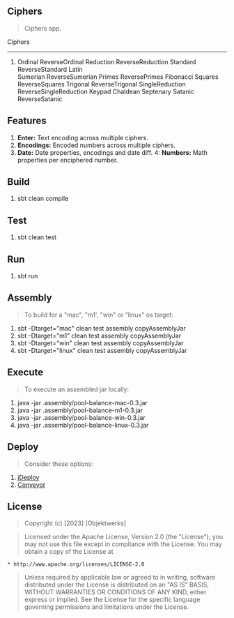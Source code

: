 Ciphers
-------
>Ciphers app.

Ciphers
_______
1. Ordinal
  ReverseOrdinal
  Reduction 
  ReverseReduction 
  Standard
  ReverseStandard
  Latin  
  Sumerian
  ReverseSumerian
  Primes
  ReversePrimes
  Fibonacci
  Squares
  ReverseSquares
  Trigonal
  ReverseTrigonal
  SingleReduction
  ReverseSingleReduction
  Keypad
  Chaldean
  Septenary
  Satanic
  ReverseSatanic

Features
--------
1. **Enter:** Text encoding across multiple ciphers.
2. **Encodings:** Encoded numbers across multiple ciphers.
3. **Date:** Date properties, encodings and date diff.
4: **Numbers:** Math properties per enciphered number.

Build
-----
1. sbt clean compile

Test
----
1. sbt clean test

Run
---
1. sbt run

Assembly
--------
>To build for a "mac", "m1', "win" or "linux" os target:
1. sbt -Dtarget="mac" clean test assembly copyAssemblyJar
2. sbt -Dtarget="m1" clean test assembly copyAssemblyJar
3. sbt -Dtarget="win" clean test assembly copyAssemblyJar
4. sbt -Dtarget="linux" clean test assembly copyAssemblyJar

Execute
-------
>To execute an assembled jar locally:
1. java -jar .assembly/pool-balance-mac-0.3.jar
2. java -jar .assembly/pool-balance-m1-0.3.jar
3. java -jar .assembly/pool-balance-win-0.3.jar
4. java -jar .assembly/pool-balance-linux-0.3.jar

Deploy
------
>Consider these options:
1. [jDeploy](https://www.npmjs.com/package/jdeploy)
2. [Conveyor](https://hydraulic.software/index.html)

License
-------
>Copyright (c) [2023] [Objektwerks]

>Licensed under the Apache License, Version 2.0 (the "License");
you may not use this file except in compliance with the License.
You may obtain a copy of the License at

    * http://www.apache.org/licenses/LICENSE-2.0

>Unless required by applicable law or agreed to in writing, software
distributed under the License is distributed on an "AS IS" BASIS,
WITHOUT WARRANTIES OR CONDITIONS OF ANY KIND, either express or implied.
See the License for the specific language governing permissions and
limitations under the License.